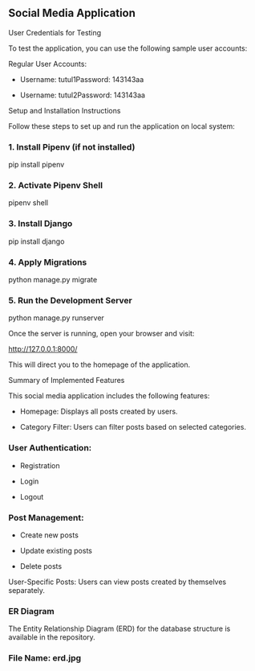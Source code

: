 ## Social Media Application


User Credentials for Testing

To test the application, you can use the following sample user accounts:

Regular User Accounts:

- Username: tutul1Password: 143143aa

- Username: tutul2Password: 143143aa

Setup and Installation Instructions

Follow these steps to set up and run the application on local system:

### 1. Install Pipenv (if not installed)

pip install pipenv

### 2. Activate Pipenv Shell

pipenv shell

### 3. Install Django

pip install django

### 4. Apply Migrations

python manage.py migrate

### 5. Run the Development Server

python manage.py runserver

Once the server is running, open your browser and visit:

http://127.0.0.1:8000/

This will direct you to the homepage of the application.

Summary of Implemented Features

This social media application includes the following features:

- Homepage: Displays all posts created by users.

- Category Filter: Users can filter posts based on selected categories.

### User Authentication:

- Registration

- Login

- Logout

### Post Management:

- Create new posts

- Update existing posts

- Delete posts

User-Specific Posts: Users can view posts created by themselves separately.

### ER Diagram

The Entity Relationship Diagram (ERD) for the database structure is available in the repository.

### File Name: erd.jpg

